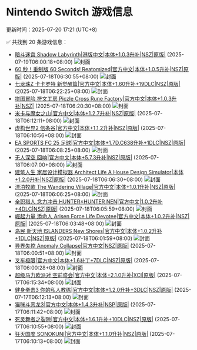 # Nintendo Switch 游戏信息
更新时间：2025-07-20 17:21 (UTC+8)

✅ 共找到 20 条游戏信息：

- [暗斗迷宫 Shadow Labyrinth|港版中文|本体+1.0.3升补|NSZ|原版|](https://www.gamer520.com/96425.html) (2025-07-19T06:00:18+08:00)
  ![封面](https://shared.cdn.queniuqe.com/store_item_assets/steam/apps/1859430/6eedb52d8c09633e9d78ee010197106ed21782a9/capsule_616x353.jpg?t=1739849031)
- [60 秒！重制版 60 Seconds! Reatomized|官方中文|本体+1.0.5升补|NSZ|原版|](https://www.gamer520.com/8339.html) (2025-07-18T06:30:55+08:00)
  ![封面](https://s1.imagehub.cc/images/2025/07/18/fc54bcd6fe0a95ed20acfb547427a5e1.jpg)
- [七龙珠Z 卡卡罗特 新觉醒篇|官方中文|本体+1.60升补+19DLC|NSZ|原版|](https://www.gamer520.com/22576.html) (2025-07-18T06:22:25+08:00)
  ![封面](https://shared.cdn.queniuqe.com/store_item_assets/steam/apps/1144582/capsule_616x353.jpg?t=1673286486)
- [拼图冒险 符文工房 Piczle Cross Rune Factory|官方中文|本体+1.0.3升补|NSZ|](https://www.gamer520.com/96338.html) (2025-07-18T06:20:30+08:00)
  ![封面](https://assets.nintendo.com/image/upload/ar_16:9,c_lpad,w_1240/b_white/f_auto/q_auto/ncom/software/switch/70010000087104/bfe182d781a2403d79781651972b68037e04abf9a4c95b67cabc24dab7ffd8f7)
- [米卡与魔女之山|官方中文|本体+1.2.7升补|NSZ|原版|](https://www.gamer520.com/83110.html) (2025-07-18T06:12:11+08:00)
  ![封面](https://shared.cdn.queniuqe.com/store_item_assets/steam/apps/1819460/capsule_616x353.jpg?t=1724331979)
- [虚构世界2 信条谷|官方中文|本体+1.1.2升补|NSZ|原版|](https://www.gamer520.com/25759.html) (2025-07-18T06:10:56+08:00)
  ![封面](https://assets.nintendo.com/image/upload/ar_16:9,c_lpad,w_1240/b_white/f_auto/q_auto/ncom/software/switch/70010000046999/303797f4a8701cac6da477fd55f5c7d98220311207f34d876cfe43581a4f8c59)
- [EA SPORTS FC 25 足球|官方中文|本体+1.7D.C638升补+1DLC|NSZ|原版|](https://www.gamer520.com/85474.html) (2025-07-18T06:08:25+08:00)
  ![封面](https://shared.cdn.queniuqe.com/store_item_assets/steam/apps/2669320/capsule_616x353.jpg?t=1724359060)
- [无人深空 回响|官方中文|本体+5.7.3升补|NSZ|原版|](https://www.gamer520.com/42700.html) (2025-07-18T06:07:00+08:00)
  ![封面](https://img.3dmgame.com/uploads/images/news/20250327/1743038967_812780_jpg_r.jpg)
- [建筑人生 家居设计模拟器 Architect Life A House Design Simulator|本体+1.2.0升补|NSZ|原版|](https://www.gamer520.com/95196.html) (2025-07-18T06:06:30+08:00)
  ![封面](https://shared.cdn.queniuqe.com/store_item_assets/steam/apps/1296400/capsule_616x353.jpg?t=1750321215)
- [漂泊牧歌 The Wandering Village|官方中文|本体+1.0.1升补|NSZ|原版|](https://www.gamer520.com/96329.html) (2025-07-18T06:06:25+08:00)
  ![封面](https://shared.cdn.queniuqe.com/store_item_assets/steam/apps/1121640/capsule_616x353_schinese.jpg?t=1732467504)
- [全职猎人 念力冲击 HUNTER×HUNTER NEN|官方中文|1.0.2升补+4DLC|NSZ|原版|](https://www.gamer520.com/96327.html) (2025-07-18T06:05:59+08:00)
  ![封面](https://shared.cdn.queniuqe.com/store_item_assets/steam/apps/2456420/capsule_616x353.jpg?t=1750993372)
- [崛起力量 添命人 Arisen Force Life Devotee|官方中文|本体+1.0.2升补|NSZ|原版|](https://www.gamer520.com/94947.html) (2025-07-18T06:03:48+08:00)
  ![封面](https://ig.2468c.com/2024/11/30/d2a17562d9c48.jpg)
- [岛民 新天地 ISLANDERS New Shores|官方中文|本体+1.0.2升补+1DLC|NSZ|原版|](https://www.gamer520.com/95853.html) (2025-07-18T06:01:59+08:00)
  ![封面](https://img-eshop.cdn.nintendo.net/i/52be9d2faed36575a5d638ed048d1f8b751414f1dfd1d6ceaa79f3204da4bf4c.jpg?w=1000)
- [异界失控 Anomaly Collapse|官方中文|NSZ|原版|](https://www.gamer520.com/96322.html) (2025-07-18T06:00:51+08:00)
  ![封面](https://shared.cdn.queniuqe.com/store_item_assets/steam/apps/2082410/capsule_616x353_schinese.jpg?t=1712897781)
- [叉车极限|官方中文|本体+1.6补丁+7DLC|NSZ|原版|](https://www.gamer520.com/47737.html) (2025-07-18T06:00:28+08:00)
  ![封面](https://ig.freer.blog/2022/12/15/46ba0500fc112.jpg)
- [超级马力欧派对 空前盛会|官方中文|本体+2.1.0升补|XCI|原版|](https://www.gamer520.com/94800.html) (2025-07-17T06:15:34+08:00)
  ![封面](https://ig.2468c.com/2024/10/12/63317bf6aa5d7.jpg)
- [健身拳击3 你的私人教练|官方中文|本体+1.2.0升补+3DLC|NSZ|原版|](https://www.gamer520.com/85886.html) (2025-07-17T06:12:13+08:00)
  ![封面](https://img-eshop.cdn.nintendo.net/i/baac02584d28048c7e8f52a6d112d922a74a2dacfaf4121427059de9031abd3b.jpg?w=1920)
- [猫咪斗恶龙3|官方中文|本体+1.4.3升补|NSP|原版|](https://www.gamer520.com/80662.html) (2025-07-17T06:11:42+08:00)
  ![封面](https://shared.cdn.queniuqe.com/store_item_assets/steam/apps/2305840/capsule_616x353_schinese.jpg?t=1723017465)
- [死灵舞者之裂隙|官方中文|本体+1.6.1升补+10DLC|NSZ|原版|](https://www.gamer520.com/93205.html) (2025-07-17T06:10:55+08:00)
  ![封面](https://shared.cdn.queniuqe.com/store_item_assets/steam/apps/2073250/capsule_616x353.jpg?t=1738806240)
- [狂灭国度 SONOKUNI|官方中文|本体+1.1.0升补|NSZ|原版|](https://www.gamer520.com/90694.html) (2025-07-17T06:10:13+08:00)
  ![封面](https://shared.cdn.queniuqe.com/store_item_assets/steam/apps/2054380/capsule_616x353.jpg?t=1743440659)
